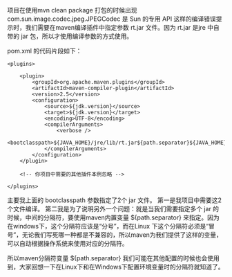 项目在使用mvn clean package 打包的时候出现 com.sun.image.codec.jpeg.JPEGCodec 是 Sun 的专用 API 这样的编译错误提示时，我们需要在maven编译插件中指定参数 rt.jar 文件。因为 rt.jar 是jre 中自带的 jar 包，所以才使用编译参数的方式使用。

pom.xml 的代码片段如下：

<build>

    <plugins>

        <plugin>
            <groupId>org.apache.maven.plugins</groupId>
            <artifactId>maven-compiler-plugin</artifactId>
            <version>2.5</version>
            <configuration>
                <source>${jdk.version}</source>
                <target>${jdk.version}</target>
                <encoding>UTF-8</encoding>
                <compilerArguments>
                    <verbose />
                    <bootclasspath>${JAVA_HOME}/jre/lib/rt.jar${path.separator}${JAVA_HOME}/jre/lib/jce.jar</bootclasspath>
                </compilerArguments>    
            </configuration>
        </plugin>

        <!-- 你项目中需要的其他插件本例忽略 -->

    </plugins>
</build>
主要我上面的 bootclasspath 参数指定了2个 jar 文件。 
第一是我项目中需要这2个文件编译。 
第二我是为了说明另外一个问题：就是当我们需要指定多个 jar 的时候，中间的分隔符，要使用maven内置变量 ${path.separator} 来指定。因为在windows下，这个分隔符应该是“分号”，而在Linux 下这个分隔符必须是“冒号”，无论我们写死哪一种都是不兼容的，所以maven为我们提供了这样的变量，可以自动根据操作系统来使用对应的分隔符。

所以maven分隔符变量 ${path.separator} 我们可能在其他配置的时候也会使用到，大家回想一下在Linux下和在Windows下配置环境变量时的分隔符就知道了。

